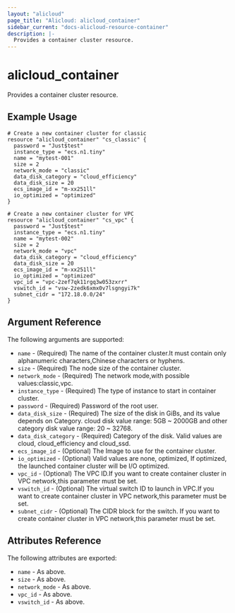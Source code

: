 ```yaml
---
layout: "alicloud"
page_title: "Alicloud: alicloud_container"
sidebar_current: "docs-alicloud-resource-container"
description: |-
  Provides a container cluster resource.
---
```


# alicloud\_container

Provides a container cluster resource.

## Example Usage

```
# Create a new container cluster for classic
resource "alicloud_container" "cs_classic" {
  password = "Just$test"
  instance_type = "ecs.n1.tiny"
  name = "mytest-001"
  size = 2
  network_mode = "classic"
  data_disk_category = "cloud_efficiency"
  data_disk_size = 20
  ecs_image_id = "m-xx251ll"
  io_optimized = "optimized"
}

# Create a new container cluster for VPC
resource "alicloud_container" "cs_vpc" {
  password = "Just$test"
  instance_type = "ecs.n1.tiny"
  name = "mytest-002"
  size = 2
  network_mode = "vpc"
  data_disk_category = "cloud_efficiency"
  data_disk_size = 20
  ecs_image_id = "m-xx251ll"
  io_optimized = "optimized"
  vpc_id = "vpc-2zef7qk11rgq3w053zxrr"
  vswitch_id = "vsw-2zedk6xmx0v7lsgngyi7k"
  subnet_cidr = "172.18.0.0/24"
}
```

## Argument Reference

The following arguments are supported:

* `name` - (Required) The name of the container cluster.It must contain only alphanumeric characters,Chinese characters or hyphens.
* `size` - (Required) The node size of the container cluster.
* `network_mode` - (Required)  The network mode,with possible values:classic,vpc.
* `instance_type` - (Required) The type of instance to start in container cluster.
* `password` - (Required) Password of the root user.
* `data_disk_size` - (Required) The size of the disk in GiBs, and its value depends on Category. cloud disk value range: 5GB ~ 2000GB and other category disk value range: 20 ~ 32768.
* `data_disk_category` - (Required) Category of the disk. Valid values are cloud, cloud_efficiency and cloud_ssd.
* `ecs_image_id` - (Optional)  The Image to use for the container cluster.
* `io_optimized` - (Optional) Valid values are none, optimized, If optimized, the launched container cluster will be I/O optimized. 
* `vpc_id` - (Optional) The VPC ID.If you want to create container cluster in VPC network,this parameter must be set.
* `vswitch_id` - (Optional) The virtual switch ID to launch in VPC.If you want to create container cluster in VPC network,this parameter must be set.
* `subnet_cidr` - (Optional) The CIDR block for the switch. If you want to create container cluster in VPC network,this parameter must be set.

## Attributes Reference

The following attributes are exported:

* `name` - As above.
* `size` - As above.
* `network_mode` - As above.
* `vpc_id` - As above.
* `vswitch_id` - As above.